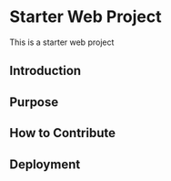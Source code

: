 # Starter Web Project

 This is a starter web project

## Introduction

## Purpose

## How to Contribute

## Deployment
